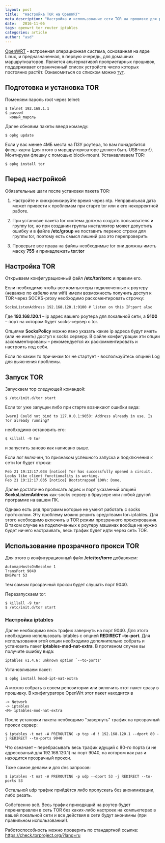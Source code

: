 ```yaml
---
layout: post
title:  "Настройка TOR на OpenWRT"
meta_description: "Настройка и использование сети TOR на прошивке для роутеров OpenWRT"
date:   2016-11-06
tags: openwrt tor router iptables
categories: article
author: "asd"
---
```


[OpenWRT](https://openwrt.org/) - встроенная операционная система, основанная на ядре Linux, и предназначенная, в первую очередь, для домашних маршрутизаторов. Является альтернативой проприетарных прошивок, поддерживает ограниченный список устройств число которых постоянно растёт. Ознакомиться со списком можно [тут](https://wiki.openwrt.org/toh/start).

## Подготовка и установка TOR

Поменяем пароль root через telnet:

```
$ telnet 192.168.1.1
$ passwd
  новый_пароль
```

Далее обновим пакеты введя команду:

```
$ opkg update
```

Если у вас менее 4МБ места на ПЗУ роутера, то вам понадобится флеш-карта (для этого в маршруторизаторе должен быть USB-порт!).<br>
Монтируем флешку с помощью block-mount. Устанавливаем TOR:

```
$ opkg install tor
```

## Перед настройкой

Обязательные шаги после установки пакета TOR:

1. Настройте и синхронизируйте время чеpез ntp. Неправильная дата может привести к проблемам при старте tor или к его некорректной работе.

2. При установке пакета tor система должна создать пользователя и группу tor, но при создании группы инсталлятор может допустить ошибку и в файле **/etc/group** не поставить перенос строки для группы tor, поэтому есть смысл лишний раз это перепроверить

3. Проверьте все права на файлы необходимые tor они должны иметь маску **755** и принадлежать **tor:tor**

## Настройка TOR

Открываем конфигурационный файл **/etc/tor/torrc** и правим его.

Если необходимо чтобы все компьютеры подключенные к роутеру (неважно по кабелю или wifi) имели возможность получить доступ к TOR через SOCKS-proxy необходимо раскоментировать строчку:

```
SocksListenAddress 192.168.120.1:9100 # listen on this IP:port also
```

Где **192.168.120.1** – ip адрес вашего роутера для локальной сети, а **9100** – порт на котором будет socks-сервер с tor.

Опциями **SocksPolicy** можно явно указать какие ip адреса будут иметь (или не иметь) доступ к socks серверу. В файле конфигурации эти опции закомментированы – рекомендуется их раскомментировать и настроить под себя.

Если по каким то причинам tor не стартует - воспользуйтесь опцией Log для выяснения проблемы.

## Запуск TOR

Запускаем тор следующей командой:

```
$ /etc/init.d/tor start
```

Если tor уже запущен либо при старте возникают ошибки вида:

```
[warn] Could not bind to 127.0.0.1:9050: Address already in use. Is Tor already running?
```

необходимо остановить его:

```
$ killall -9 tor
```

и запустить заново как написано выше.

Если лог включен, то признаком успешного запуска и подключения к сети tor будет строка:

```
Feb 21 19:12:17.034 [notice] Tor has successfully opened a circuit. Looks like client functionality is working.
Feb 21 19:12:17.035 [notice] Bootstrapped 100%: Done.
```

Далее достаточно прописать адрес и порт указанный опцией **SocksListenAddress** как-socks сервер в браузере или любой другой программе на вашем ПК.

Однако есть ряд программ которые не умеют работать с socks протоколом. Эту проблему можно решить средствами tor+iptables. Для этого необходимо включить в TOR режим прозрачного проксирования. В таком случае на подключенных к роутеру машинах вообще не нужно будет ничего настраивать, весь трафик будет идти через сеть TOR.

## Использование прозрачного прокси TOR

Для этого в конфигурационный файл **/etc/tor/torrc** добавляем:

```
AutomapHostsOnResolve 1
TransPort 9040
DNSPort 53
```

тем самым прозрачный прокси будет слушать порт 9040.

Перезапускаем tor:

```
$ killall -9 tor
$ /etc/init.d/tor start
```

### Настройка iptables

Далее необходимо весь трафик завернуть на порт 9040. Для этого необходимо использовать iptables с опцией **REDIRECT –to-port**. Для использования этой опции необходимо дополнительно собрать и установить пакет **iptables-mod-nat-extra**. В противном случае вы получите ошибку вида:

```
iptables v1.4.6: unknown option `--to-ports'
```

Установливаем пакет:

```
$ opkg install kmod-ipt-nat-extra
```

А можно собрать в своем репозитории или включить этот пакет сразу в прошивку. В конфигураторе OpenWrt этот пакет находится в

```
-> Network
-> iptables
<M> iptables-mod-nat-extra
```

После установки пакета необходимо "завернуть" трафик на прозрачный прокси сервер:

```
$ iptables -t nat -A PREROUTING -p tcp -d ! 192.168.120.1 --dport 80 -j REDIRECT --to-ports 9040
```

Что означает – перебрасывать весь трафик идущий с 80-го порта (и не адресованый для 192.168.120.1) на порт 9040, на котором как раз и находится прозрачный прокси.

Тоже самое делаем и для dns запросов:

```
$ iptables -t nat -A PREROUTING -p udp --dport 53 -j REDIRECT --to-ports 53
```

Остальной udp трафик прийдётся либо пропускать без анонимизации, либо резать.

Собственно всё. Весь трафик приходящий на роутер будет перенаправлен в сеть TOR без каких-либо настроек на компьютерах в вашей локальной сети и все действия в сети будут анонимны (при правильном использовании!).

Работоспособность можно проверить по стандартной ссылке: https://check.torproject.org/?lang=ru
